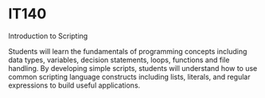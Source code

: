 # IT140

Introduction to Scripting

Students will learn the fundamentals of programming concepts including data types, variables, decision statements, loops, functions and file handling. By developing simple scripts, students will understand how to use common scripting language constructs including lists, literals, and regular expressions to build useful applications.
